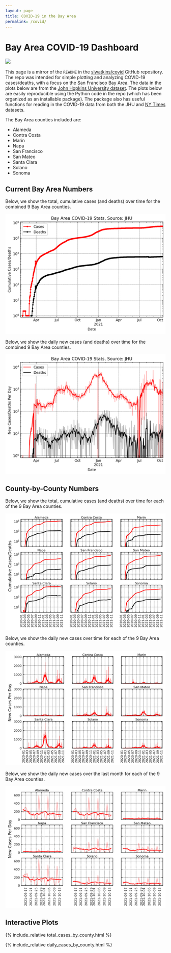 ```yaml
---
layout: page
title: COVID-19 in the Bay Area
permalink: /covid/
---
```


# Bay Area COVID-19 Dashboard

![](https://img.shields.io/badge/dynamic/yaml?color=informational&label=Plots%20Last%20Updated&query=date&url=https%3A%2F%2Fraw.githubusercontent.com%2Fslwatkins%2Fcovid%2Fmaster%2F.github%2Fdate_last_updated.yml)

This page is a mirror of the `README` in the [slwatkins/covid]() GitHub repository. The repo was intended for simple plotting and analyzing COVID-19 cases/deaths, with a focus on the San Francisco Bay Area. The data in the plots below are from the [John Hopkins University dataset](https://github.com/CSSEGISandData/COVID-19). The plots below are easily reproducible using the Python code in the repo (which has been organized as an installable package). The package also has useful functions for reading in the COVID-19 data from both the JHU and [NY Times](https://github.com/nytimes/covid-19-data) datasets.

The Bay Area counties included are:
 * Alameda
 * Contra Costa
 * Marin
 * Napa
 * San Francisco
 * San Mateo
 * Santa Clara
 * Solano
 * Sonoma

## Current Bay Area Numbers

Below, we show the total, cumulative cases (and deaths) over time for the combined 9 Bay Area counties.

![Bay Area Cumulative](https://raw.githubusercontent.com/slwatkins/covid/master/.github/current_bay_area_total_cases.png)

Below, we show the daily new cases (and deaths) over time for the combined 9 Bay Area counties.

![Bay Area Daily](https://raw.githubusercontent.com/slwatkins/covid/master/.github/current_bay_area_new_cases.png)

## County-by-County Numbers

Below, we show the total, cumulative cases (and deaths) over time for each of the 9 Bay Area counties.

![County Cumulative](https://raw.githubusercontent.com/slwatkins/covid/master/.github/current_county_total_cases.png)

Below, we show the daily new cases over time for each of the 9 Bay Area counties.

![County Daily](https://raw.githubusercontent.com/slwatkins/covid/master/.github/current_county_new_cases.png)

Below, we show the daily new cases over the last month for each of the 9 Bay Area counties.

![County Daily, Recent](https://raw.githubusercontent.com/slwatkins/covid/master/.github/current_county_new_cases_month.png)

## Interactive Plots

{% include_relative total_cases_by_county.html %}

{% include_relative daily_cases_by_county.html %}
